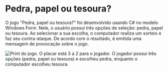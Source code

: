 # Pedra, papel ou tesoura?
O jogo "Pedra, papel ou tesoura?" foi desenvolvido usando C# no modelo Windows Form. Nele, o usuário possui três opções de seleção: pedra, papel ou tesoura. Ao selecionar a sua escolha, o computador realiza um sorteio e faz seu contra-ataque. De acordo com o resultado, é emitida uma mensagem de provocação sobre o jogo.

![Print do jogo. O placar está 3 a 2 para o jogador. O jogador possui três opções (pedra, papel ou tesoura) e escolheu pedra, enquanto o computador escolheu tesoura.](https://github.com/user-attachments/assets/017b3dc8-3d00-4dde-abb4-f53ea14faccd)
